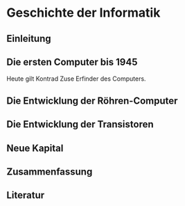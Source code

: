 # Geschichte der Informatik 

## Einleitung

## Die ersten Computer bis 1945

Heute gilt Kontrad Zuse Erfinder des Computers.

## Die Entwicklung der Röhren-Computer

## Die Entwicklung der Transistoren

## Neue Kapital

## Zusammenfassung

## Literatur